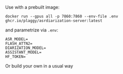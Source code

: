 Use with a prebuilt image:
```
docker run --gpus all -p 7860:7860 --env-file .env ghcr.io/plaggy/asrdiarization-server:latest
```
and parametrize via `.env`:
```
ASR_MODEL=
FLASH_ATTN2=
DIARIZATION_MODEL=
ASSISTANT_MODEL=
HF_TOKEN=
```

Or build your own in a usual way
